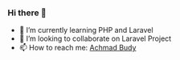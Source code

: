 ### Hi there 👋

<!--
**AchmadBudy/AchmadBudy** is a ✨ _special_ ✨ repository because its `README.md` (this file) appears on your GitHub profile.

Here are some ideas to get you started:
- 🔭 I’m currently working on 
- 🤔 I’m looking for help with ...
- 💬 Ask me about ...
- 😄 Pronouns: He
- ⚡ Fun fact: ...
-->
- 🌱 I’m currently learning PHP and Laravel
- 👯 I’m looking to collaborate on Laravel Project
- 📫 How to reach me: [Achmad Budy](nurachmadbudykurniawan@gmail.com)

